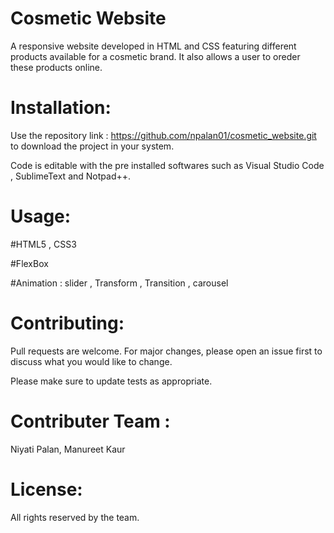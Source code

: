 # Cosmetic Website
A responsive website developed in HTML and CSS featuring different products available for a cosmetic brand. It also allows a user to oreder these products online.

# Installation:
Use the repository link : https://github.com/npalan01/cosmetic_website.git to download the project in your system.

Code is editable with the pre installed softwares such as Visual Studio Code , SublimeText and Notpad++.

# Usage:
#HTML5 , CSS3

#FlexBox

#Animation : slider , Transform , Transition , carousel

# Contributing:
Pull requests are welcome. For major changes, please open an issue first to discuss what you would like to change.

Please make sure to update tests as appropriate.

# Contributer Team : 
Niyati Palan, Manureet Kaur

# License:
All rights reserved by the team.
